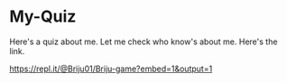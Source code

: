# My-Quiz
Here's a quiz about me. Let me check  who know's about me.
Here's the link.


https://repl.it/@Briju01/Briju-game?embed=1&output=1
